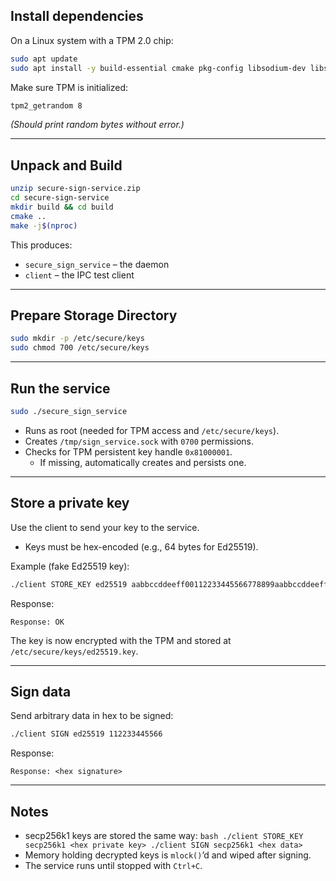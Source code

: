 ## Install dependencies

On a Linux system with a TPM 2.0 chip:

```bash
sudo apt update
sudo apt install -y build-essential cmake pkg-config libsodium-dev libsecp256k1-dev tpm2-tools
```

Make sure TPM is initialized:

```bash
tpm2_getrandom 8
```

*(Should print random bytes without error.)*

---

## Unpack and Build

```bash
unzip secure-sign-service.zip
cd secure-sign-service
mkdir build && cd build
cmake ..
make -j$(nproc)
```

This produces:

- `secure_sign_service` – the daemon
- `client` – the IPC test client

---

## Prepare Storage Directory

```bash
sudo mkdir -p /etc/secure/keys
sudo chmod 700 /etc/secure/keys
```

---

## Run the service

```bash
sudo ./secure_sign_service
```

- Runs as root (needed for TPM access and `/etc/secure/keys`).
- Creates `/tmp/sign_service.sock` with `0700` permissions.
- Checks for TPM persistent key handle `0x81000001`.
    - If missing, automatically creates and persists one.

---

## Store a private key

Use the client to send your key to the service.

- Keys must be hex-encoded (e.g., 64 bytes for Ed25519).

Example (fake Ed25519 key):

```bash
./client STORE_KEY ed25519 aabbccddeeff00112233445566778899aabbccddeeff00112233445566778899
```

Response:

```text
Response: OK
```

The key is now encrypted with the TPM and stored at `/etc/secure/keys/ed25519.key`.

---

## Sign data

Send arbitrary data in hex to be signed:

```bash
./client SIGN ed25519 112233445566
```

Response:

```text
Response: <hex signature>
```

---

## Notes

- secp256k1 keys are stored the same way:
        ```bash
        ./client STORE_KEY secp256k1 <hex private key>
        ./client SIGN secp256k1 <hex data>
        ```
- Memory holding decrypted keys is `mlock()`’d and wiped after signing.
- The service runs until stopped with `Ctrl+C`.